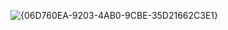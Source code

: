![{06D760EA-9203-4AB0-9CBE-35D21662C3E1}](https://github.com/user-attachments/assets/67851b1a-ea75-4f8d-9ef7-820a22fafda9)
